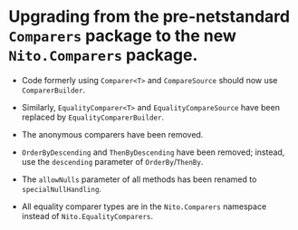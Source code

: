 # Upgrading from the pre-netstandard `Comparers` package to the new `Nito.Comparers` package.

- Code formerly using `Comparer<T>` and `CompareSource` should now use `ComparerBuilder`.

- Similarly, `EqualityComparer<T>` and `EqualityCompareSource` have been replaced by `EqualityComparerBuilder`.
- The anonymous comparers have been removed.

- `OrderByDescending` and `ThenByDescending` have been removed; instead, use the `descending` parameter of `OrderBy`/`ThenBy`.
- The `allowNulls` parameter of all methods has been renamed to `specialNullHandling`.

- All equality comparer types are in the `Nito.Comparers` namespace instead of `Nito.EqualityComparers`.
